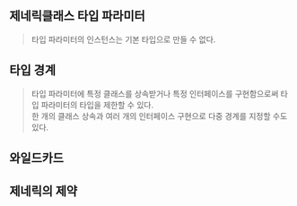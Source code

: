 ## 제네릭클래스 타입 파라미터
> 타입 파라미터의 인스턴스는 기본 타입으로 만들 수 없다.

## 타입 경계
> 타입 파라미터에 특정 클래스를 상속받거나 특정 인터페이스를 구현함으로써 타입 파라미터의 타입을 제한할 수 있다.  
한 개의 클래스 상속과 여러 개의 인터페이스 구현으로 다중 경계를 지정할 수도 있다.

## 와일드카드

## 제네릭의 제약
> 
